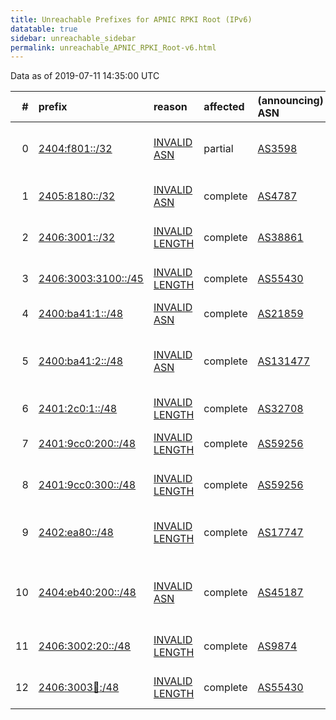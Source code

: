 ```yaml
---
title: Unreachable Prefixes for APNIC RPKI Root (IPv6)
datatable: true
sidebar: unreachable_sidebar
permalink: unreachable_APNIC_RPKI_Root-v6.html
---
```


Data as of 2019-07-11 14:35:00 UTC


<div class="datatable-begin"></div>

|   # | prefix                                                           | reason                                                                                                        | affected   | (announcing) ASN                         | AS Name                                                            |   unreachable /48s |
|----:|:-----------------------------------------------------------------|:--------------------------------------------------------------------------------------------------------------|:-----------|:-----------------------------------------|:-------------------------------------------------------------------|-------------------:|
|   0 | [2404:f801::/32](https://stat.ripe.net/2404:f801::/32)           | [INVALID ASN](https://rpki-validator.ripe.net/announcement-preview?asn=AS3598&prefix=2404:f801::/32)          | partial    | [AS3598](unreachable_AS3598-v6.html)     | MICROSOFT-CORP-AS - Microsoft Corporation                          |              65536 |
|   1 | [2405:8180::/32](https://stat.ripe.net/2405:8180::/32)           | [INVALID ASN](https://rpki-validator.ripe.net/announcement-preview?asn=AS4787&prefix=2405:8180::/32)          | complete   | [AS4787](unreachable_AS4787-v6.html)     | ASN-CBN PT Cyberindo Aditama                                       |              65536 |
|   2 | [2406:3001::/32](https://stat.ripe.net/2406:3001::/32)           | [INVALID LENGTH](https://rpki-validator.ripe.net/announcement-preview?asn=AS38861&prefix=2406:3001::/32)      | complete   | [AS38861](unreachable_AS38861-v6.html)   | STARHUB-INTERNET2 StarHub Ltd                                      |              65536 |
|   3 | [2406:3003:3100::/45](https://stat.ripe.net/2406:3003:3100::/45) | [INVALID LENGTH](https://rpki-validator.ripe.net/announcement-preview?asn=AS55430&prefix=2406:3003:3100::/45) | complete   | [AS55430](unreachable_AS55430-v6.html)   | STARHUB-NGNBN Starhub Ltd                                          |                  8 |
|   4 | [2400:ba41:1::/48](https://stat.ripe.net/2400:ba41:1::/48)       | [INVALID ASN](https://rpki-validator.ripe.net/announcement-preview?asn=AS21859&prefix=2400:ba41:1::/48)       | complete   | [AS21859](unreachable_AS21859-v6.html)   | ZNET - Zenlayer Inc                                                |                  1 |
|   5 | [2400:ba41:2::/48](https://stat.ripe.net/2400:ba41:2::/48)       | [INVALID ASN](https://rpki-validator.ripe.net/announcement-preview?asn=AS131477&prefix=2400:ba41:2::/48)      | complete   | [AS131477](unreachable_AS131477-v6.html) | SHHJ-AS Shanghai Huajuan Information Technology Co.                |                  1 |
|   6 | [2401:2c0:1::/48](https://stat.ripe.net/2401:2c0:1::/48)         | [INVALID LENGTH](https://rpki-validator.ripe.net/announcement-preview?asn=AS32708&prefix=2401:2c0:1::/48)     | complete   | [AS32708](unreachable_AS32708-v6.html)   | ROOTNETWORKS - Root Networks                                       |                  1 |
|   7 | [2401:9cc0:200::/48](https://stat.ripe.net/2401:9cc0:200::/48)   | [INVALID LENGTH](https://rpki-validator.ripe.net/announcement-preview?asn=AS59256&prefix=2401:9cc0:200::/48)  | complete   | [AS59256](unreachable_AS59256-v6.html)   | ANSASERVERS Aus Net Servers Australia Pty Ltd                      |                  1 |
|   8 | [2401:9cc0:300::/48](https://stat.ripe.net/2401:9cc0:300::/48)   | [INVALID LENGTH](https://rpki-validator.ripe.net/announcement-preview?asn=AS59256&prefix=2401:9cc0:300::/48)  | complete   | [AS59256](unreachable_AS59256-v6.html)   | ANSASERVERS Aus Net Servers Australia Pty Ltd                      |                  1 |
|   9 | [2402:ea80::/48](https://stat.ripe.net/2402:ea80::/48)           | [INVALID LENGTH](https://rpki-validator.ripe.net/announcement-preview?asn=AS17747&prefix=2402:ea80::/48)      | complete   | [AS17747](unreachable_AS17747-v6.html)   | SITINETWORS-IN-AP SITI NETWORKS LIMITED                            |                  1 |
|  10 | [2404:eb40:200::/48](https://stat.ripe.net/2404:eb40:200::/48)   | [INVALID ASN](https://rpki-validator.ripe.net/announcement-preview?asn=AS45187&prefix=2404:eb40:200::/48)     | complete   | [AS45187](unreachable_AS45187-v6.html)   | RACKSPACE-AP Rackspace IT Hosting AS IT Hosting Provider Hong Kong |                  1 |
|  11 | [2406:3002:20::/48](https://stat.ripe.net/2406:3002:20::/48)     | [INVALID LENGTH](https://rpki-validator.ripe.net/announcement-preview?asn=AS9874&prefix=2406:3002:20::/48)    | complete   | [AS9874](unreachable_AS9874-v6.html)     | STARHUB-MOBILE StarHub Ltd                                         |                  1 |
|  12 | [2406:3003:100::/48](https://stat.ripe.net/2406:3003:100::/48)   | [INVALID LENGTH](https://rpki-validator.ripe.net/announcement-preview?asn=AS55430&prefix=2406:3003:100::/48)  | complete   | [AS55430](unreachable_AS55430-v6.html)   | STARHUB-NGNBN Starhub Ltd                                          |                  1 |

<div class="datatable-end"></div>